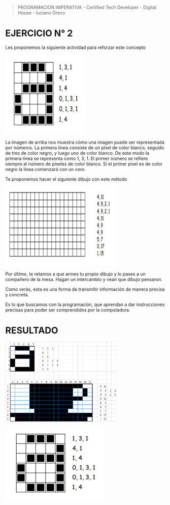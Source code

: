 
> PROGRAMACION IMPERATIVA - Certified Tech Developer - Digital House - luciano Greco

**EJERCICIO N° 2**
=================
Les proponemos la siguiente actividad para reforzar este concepto

<img src ="./img/Image01.png" width="250"  height="250">

La imagen de arriba nos muestra cómo una imagen puede ser representada por números. La
primera línea consiste de un píxel de color blanco, seguido de tres de color negro, y luego uno de color blanco. De este modo la primera línea se representa como 1, 3, 1. El primer número se refiere siempre al número de píxeles de color blanco. Si el primer pixel es de color negro la línea comenzará con un cero.

Te proponemos hacer el siguiente dibujo con este método

<img src ="./img/image02.png" width="350"  height="250">

Por último, te retamos a que armes tu propio dibujo y lo pases a un compañero de la mesa. Hagan un intercambio y vean que dibujo pensaron.

Como verás, esta es una forma de transmitir información de manera precisa y concreta. 

Es lo que buscamos con la programación, que aprendan a dar instrucciones precisas para poder ser comprendidos por la computadora.

**RESULTADO**
=================

<img src ="./img/resultado.png" width="350"  height="250">

![](./img/Image01.png)